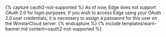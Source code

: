 {% capture oauth2-not-supported %}
As of now, Edge does not support OAuth 2.0 for login purposes. If you wish to access Edge using your OAuth 2.0 user credentials, it is necessary to assign a password for this user on the WinstarCloud server.
{% endcapture %}
{% include templates/warn-banner.md content=oauth2-not-supported %}